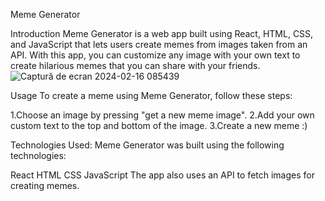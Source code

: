 Meme Generator

Introduction Meme Generator is a web app built using React, HTML, CSS, and JavaScript that lets users create memes from images taken from an API. With this app, you can customize any image with your own text to create hilarious memes that you can share with your friends.
![Captură de ecran 2024-02-16 085439](https://github.com/Bianca2307/memes-generator/assets/97783376/4486e19f-c1dc-4fc7-aa35-8db64eda1d83)

Usage To create a meme using Meme Generator, follow these steps:

1.Choose an image by pressing "get a new meme image". 
2.Add your own custom text to the top and bottom of the image.
3.Create a new meme :)

Technologies Used:
Meme Generator was built using the following technologies:

  React
  HTML
  CSS
  JavaScript
The app also uses an API to fetch images for creating memes.
